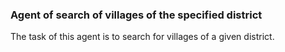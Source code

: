 ### Agent of search of villages of the specified district

The task of this agent is to search for villages of a given district.